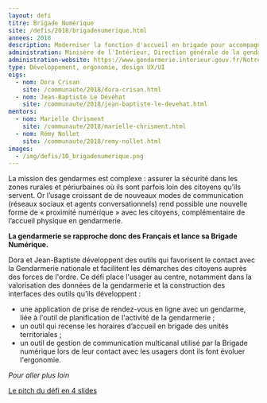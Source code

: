 ```yaml
---
layout: defi
titre: Brigade Numérique
site: /defis/2018/brigadenumerique.html
annees: 2018
description: Moderniser la fonction d'accueil en brigade pour accompagner les citoyens et les gendarmes
administration: Minisère de l'Intérieur, Direction générale de la gendarmerie nationale (DGGN)
administration-website: https://www.gendarmerie.interieur.gouv.fr/Notre-institution/Nos-composantes/Au-niveau-central/Direction-generale
type: Développement, ergonomie, design UX/UI
eigs:
  - nom: Dora Crisan
    site: /communaute/2018/dora-crisan.html
  - nom: Jean-Baptiste Le Dévéhat
    site: /communaute/2018/jean-baptiste-le-devehat.html
mentors:
  - nom: Marielle Chrisment
    site: /communaute/2018/marielle-chrisment.html
  - nom: Rémy Nollet
    site: /communaute/2018/remy-nollet.html
images:
  - /img/defis/10_brigadenumerique.png
---
```


La mission des gendarmes est complexe : assurer la sécurité dans les
zones rurales et périurbaines où ils sont parfois loin des citoyens
qu’ils servent. Or l’usage croissant de de nouveaux modes de communication
(réseaux sociaux et agents conversationnels) rend possible une nouvelle
forme de « proximité numérique » avec les citoyens, complémentaire de
l’accueil physique en gendarmerie.

**La gendarmerie se rapproche donc des Français et lance sa Brigade
Numérique.**

Dora et Jean-Baptiste développent des outils qui favorisent le contact
avec la Gendarmerie nationale et facilitent les démarches des citoyens
auprès des forces de l'ordre. Ce défi place l'usager au centre,
notamment dans la valorisation des données de la gendarmerie et
la construction des interfaces des outils qu’ils développent :
- une application de prise de rendez-vous en ligne avec un gendarme,
liée à l'outil de planification de l'activité de la gendarmerie ;
- un outil qui recense les horaires d’accueil en brigade des unités
territoriales ;
- un outil de gestion de communication multicanal utilisé par la
Brigade numérique lors de leur contact avec les usagers dont ils font évoluer
l'ergonomie.

_Pour aller plus loin_

[Le pitch du défi en 4 slides](https://www.slideshare.net/Etalab/eig-promo-2-prsentation-du-dfi-brigade-numrique/1)
